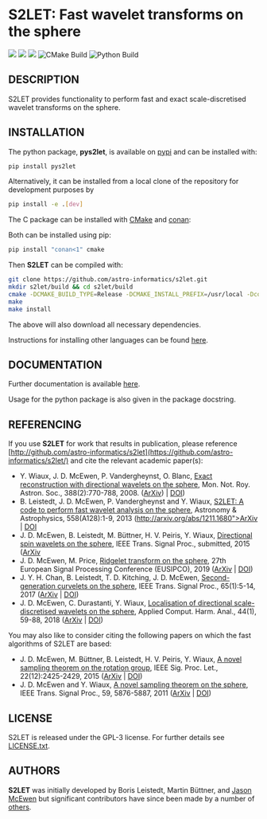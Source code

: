 # S2LET: Fast wavelet transforms on the sphere

[docs-img]: https://img.shields.io/badge/docs-stable-blue.svg
[docs-url]: https://astro-informatics.github.io/s2let/
[conan-img]: https://img.shields.io/badge/ConanCenter-C%20Package-red.svg
[conan-url]: https://conan.io/center/s2let
[pypi-img]: https://badge.fury.io/py/pys2let.svg
[pypi-url]: https://badge.fury.io/py/pys2let
[codefactor-img]: https://www.codefactor.io/repository/github/astro-informatics/s2let/badge/main
[codefactor-url]: https://www.codefactor.io/repository/github/astro-informatics/s2let/overview/main

[![][docs-img]][docs-url]
[![][conan-img]][conan-url]
[![][pypi-img]][pypi-url]
![CMake Build](https://github.com/astro-informatics/s2let/workflows/CMake%20Build/badge.svg)
![Python Build](https://github.com/astro-informatics/s2let/workflows/Python%20Build/badge.svg)

## DESCRIPTION

S2LET provides functionality to perform fast and exact scale-discretised
wavelet transforms on the sphere.

## INSTALLATION

The python package, **pys2let**, is available on [pypi](https://pypi.org/project/pys2let/) and can be installed with:
 
 ```bash
 pip install pys2let
 ```

Alternatively, it can be installed from a local clone of the repository for development purposes by

 ```bash
 pip install -e .[dev]
 ```

The C package can be installed with [CMake](https://cmake.org) and
[conan](https://docs.conan.io/en/latest/howtos/other_languages_package_manager/python.html):

Both can be installed using pip:

```bash
pip install "conan<1" cmake
```

Then **S2LET** can be compiled with:

```bash
git clone https://github.com/astro-informatics/s2let.git
mkdir s2let/build && cd s2let/build
cmake -DCMAKE_BUILD_TYPE=Release -DCMAKE_INSTALL_PREFIX=/usr/local -Dconan_deps=ON  -Dcfitsio=ON ..
make
make install
```

The above will also download all necessary dependencies.

Instructions for installing other languages can be found [here](https://astro-informatics.github.io/s2let/).


## DOCUMENTATION

Further documentation is available [here](https://astro-informatics.github.io/s2let/).

Usage for the python package is also given in the package docstring.


## REFERENCING

If you use **S2LET** for work that results in publication, please reference [http://github.com/astro-informatics/s2let](https://github.com/astro-informatics/s2let/) and cite the relevant academic paper(s):

- Y. Wiaux, J. D. McEwen,  P. Vandergheynst, O. Blanc,
  [Exact reconstruction with directional wavelets on the sphere](http://www.jasonmcewen.org/publication/wiaux-2007-sdw/), Mon. Not. Roy. Astron. Soc., 388(2):770-788, 2008. ([ArXiv](http://arxiv.org/abs/arXiv:0712.3519))
  | [DOI](http://dx.doi.org/10.1111/j.1365-2966.2008.13448.x))
- B. Leistedt, J. D. McEwen, P. Vandergheynst and Y. Wiaux, [S2LET: A code to perform fast wavelet analysis on the sphere](http://www.jasonmcewen.org/publication/leistedt-s-2-let-axisym/), Astronomy & Astrophysics, 558(A128):1-9, 2013 (http://arxiv.org/abs/1211.1680">ArXiv</a> | [DOI](http://dx.doi.org/10.1051/0004-6361/201220729)
- J. D. McEwen,  B. Leistedt, M. Büttner, H. V. Peiris, Y. Wiaux, [Directional spin wavelets on the sphere](http://www.jasonmcewen.org/publication/mcewen-s-2-let-spin/), IEEE Trans. Signal Proc., submitted, 2015 ([ArXiv](http://arxiv.org/abs/1509.06749)
-  J. D. McEwen, M. Price, [Ridgelet transform on the sphere](http://www.jasonmcewen.org/publication/mcewen-s-2-let-ridgelets/), 27th European Signal Processing Conference (EUSIPCO), 2019 ([ArXiv](http://arxiv.org/abs/1510.01595v1) | [DOI](http://dx.doi.org/10.23919/EUSIPCO.2019.8903034))
- J. Y. H. Chan, B. Leistedt, T. D. Kitching, J. D. McEwen, [Second-generation curvelets on the sphere](http://www.jasonmcewen.org/publication/chan-s-2-let-curvelets/), IEEE Trans. Signal Proc., 65(1):5-14, 2017 ([ArXiv](http://arxiv.org/abs/1511.05578) | [DOI](http://dx.doi.org/10.1109/TSP.2016.2600506))
- J. D. McEwen,  C. Durastanti, Y. Wiaux, [Localisation of directional scale-discretised wavelets on the sphere](http://www.jasonmcewen.org/publication/mcewen-s-2-let-localisation/), Applied Comput. Harm. Anal., 44(1), 59-88, 2018 ([ArXiv](http://arxiv.org/abs/1509.06749) | [DOI](http://dx.doi.org/10.1016/j.acha.2016.03.009))

You may also like to consider citing the following papers on which the fast algorithms of S2LET are based:
- J. D. McEwen, M. B&uuml;ttner, B. Leistedt, H. V. Peiris, Y. Wiaux, [A novel sampling theorem on the rotation group](http://ieeexplore.ieee.org/document/7298431/), IEEE Sig. Proc. Let., 22(12):2425-2429, 2015 ([ArXiv](http://arxiv.org/abs/1508.03101) | [DOI](http://dx.doi.org/10.1109/LSP.2015.2490676))
- J. D. McEwen and Y. Wiaux, <a href="http://www.jasonmcewen.org/publication/mcewen-so-3/">A
 novel sampling theorem on the sphere</a>, IEEE Trans. Signal Proc., 59, 5876-5887, 2011 ([ArXiv](http://arxiv.org/abs/1110.6298)
 | [DOI](http://dx.doi.org/10.1109/TSP.2011.2166394))




## LICENSE

S2LET is released under the GPL-3 license.  For further details see 
[LICENSE.txt](https://github.com/astro-informatics/s2let/blob/main/LICENSE).

## AUTHORS

**S2LET** was initially developed by Boris Leistedt, Martin Büttner, and [Jason McEwen](http://www.jasonmcewen.org/) but significant contributors have since been made by a number of [others](https://github.com/astro-informatics/s2let/graphs/contributors).
